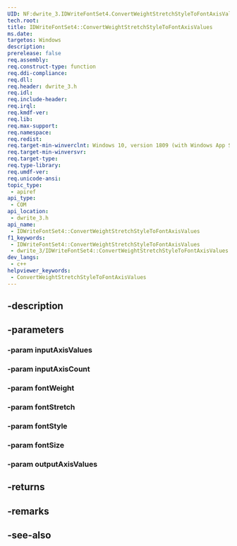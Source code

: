 ```yaml
---
UID: NF:dwrite_3.IDWriteFontSet4.ConvertWeightStretchStyleToFontAxisValues
tech.root: 
title: IDWriteFontSet4::ConvertWeightStretchStyleToFontAxisValues
ms.date: 
targetos: Windows
description: 
prerelease: false
req.assembly: 
req.construct-type: function
req.ddi-compliance: 
req.dll: 
req.header: dwrite_3.h
req.idl: 
req.include-header: 
req.irql: 
req.kmdf-ver: 
req.lib: 
req.max-support: 
req.namespace: 
req.redist: 
req.target-min-winverclnt: Windows 10, version 1809 (with Windows App SDK 0.5 or later)
req.target-min-winversvr: 
req.target-type: 
req.type-library: 
req.umdf-ver: 
req.unicode-ansi: 
topic_type:
 - apiref
api_type:
 - COM
api_location:
 - dwrite_3.h
api_name:
 - IDWriteFontSet4::ConvertWeightStretchStyleToFontAxisValues
f1_keywords:
 - IDWriteFontSet4::ConvertWeightStretchStyleToFontAxisValues
 - dwrite_3/IDWriteFontSet4::ConvertWeightStretchStyleToFontAxisValues
dev_langs:
 - c++
helpviewer_keywords:
 - ConvertWeightStretchStyleToFontAxisValues
---
```


## -description

## -parameters

### -param inputAxisValues

### -param inputAxisCount

### -param fontWeight

### -param fontStretch

### -param fontStyle

### -param fontSize

### -param outputAxisValues

## -returns

## -remarks

## -see-also

